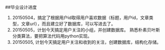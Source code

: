 ##毕业设计进度

1. 20150504，搞定了根据用户id取得用户喜欢数据（标题，用户id，文章类型，文章url），而且建立好了数据库，可以写进去了。
2. 20150505，计划今天搞定用户关注的小组，并创建数据库。 熟悉朴素贝叶斯分类算法，要把算法代码用python实现。
3. 20150505, 计划今天搞定用户关注和收到的关注，创建数据库，结构化存储。

